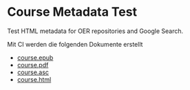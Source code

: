 # Course Metadata Test

Test HTML metadata for OER repositories and Google Search.

Mit CI werden die folgenden Dokumente erstellt


* [course.epub](https://tibhannover.gitlab.io/oer/course-metadata-test/course.epub)
* [course.pdf](https://tibhannover.gitlab.io/oer/course-metadata-test/course.pdf)
* [course.asc](https://tibhannover.gitlab.io/oer/course-metadata-test/course.asc)
* [course.html](https://tibhannover.gitlab.io/oer/course-metadata-test/index.html)
